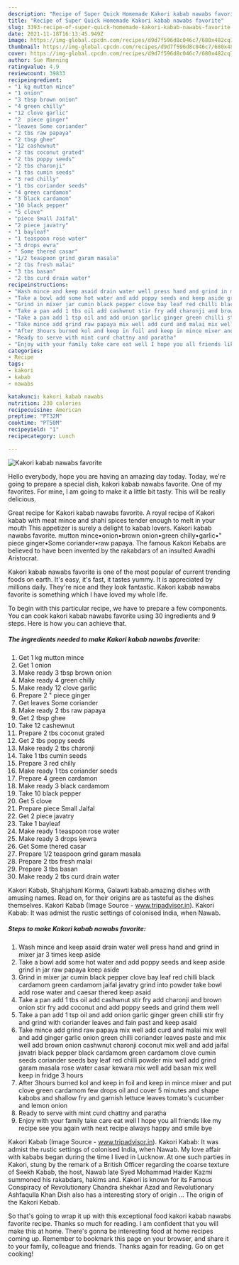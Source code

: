 ```yaml
---
description: "Recipe of Super Quick Homemade Kakori kabab nawabs favorite"
title: "Recipe of Super Quick Homemade Kakori kabab nawabs favorite"
slug: 3393-recipe-of-super-quick-homemade-kakori-kabab-nawabs-favorite
date: 2021-11-18T16:13:45.949Z
image: https://img-global.cpcdn.com/recipes/d9d7f596d8c046c7/680x482cq70/kakori-kabab-nawabs-favorite-recipe-main-photo.jpg
thumbnail: https://img-global.cpcdn.com/recipes/d9d7f596d8c046c7/680x482cq70/kakori-kabab-nawabs-favorite-recipe-main-photo.jpg
cover: https://img-global.cpcdn.com/recipes/d9d7f596d8c046c7/680x482cq70/kakori-kabab-nawabs-favorite-recipe-main-photo.jpg
author: Sue Manning
ratingvalue: 4.9
reviewcount: 39833
recipeingredient:
- "1 kg mutton mince"
- "1 onion"
- "3 tbsp brown onion"
- "4 green chilly"
- "12 clove garlic"
- "2  piece ginger"
- "leaves Some coriander"
- "2 tbs raw papaya"
- "2 tbsp ghee"
- "12 cashewnut"
- "2 tbs coconut grated"
- "2 tbs poppy seeds"
- "2 tbs charonji"
- "1 tbs cumin seeds"
- "3 red chilly"
- "1 tbs coriander seeds"
- "4 green cardamon"
- "3 black cardamom"
- "10 black pepper"
- "5 clove"
- "piece Small Jaifal"
- "2 piece javatry"
- "1 bayleaf"
- "1 teaspoon rose water"
- "3 drops ewra"
- " Some thered casar"
- "1/2 teaspoon grind garam masala"
- "2 tbs fresh malai"
- "3 tbs basan"
- "2 tbs curd drain water"
recipeinstructions:
- "Wash mince and keep asaid drain water well press hand and grind in mixer jar 3 times keep aside"
- "Take a bowl add some hot water and add poppy seeds and keep aside grind in jar raw papaya keep aside"
- "Grind in mixer jar cumin black pepper clove bay leaf red chilli black cardamom green cardamom jaifal javatry grind into powder take bowl add rose water and caesar thered keep asaid"
- "Take a pan add 1 tbs oil add cashwnut stir fry add charonji and brown onion stir fry add coconut and add poppy seeds and grind them well"
- "Take a pan add 1 tsp oil and add onion garlic ginger green chilli stir fry and grind with coriander leaves and fain past and keep asaid"
- "Take mince add grind raw papaya mix well add curd and malai mix well and add ginger garlic onion green chilli coriander leaves paste and mix well add brown onion cashwnut charonji coconut mix well and add jaifal javatri black pepper black cardamom green cardamom clove cumin seeds coriander seeds bay leaf red chilli powder mix well add grind garam masala rose water casar kewara mix well add basan mix well keep in fridge 3 hours"
- "After 3hours burned kol and keep in foil and keep in mince mixer and put clove green cardamom few drops oil and cover 5 minutes and shape kabobs and shallow fry and garnish lettuce leaves tomato&#39;s cucumber and lemon onion"
- "Ready to serve with mint curd chattny and paratha"
- "Enjoy with your family take care eat well I hope you all friends like my recipe see you again with next recipe always happy and smile bye"
categories:
- Recipe
tags:
- kakori
- kabab
- nawabs

katakunci: kakori kabab nawabs 
nutrition: 230 calories
recipecuisine: American
preptime: "PT32M"
cooktime: "PT50M"
recipeyield: "1"
recipecategory: Lunch

---
```



![Kakori kabab nawabs favorite](https://img-global.cpcdn.com/recipes/d9d7f596d8c046c7/680x482cq70/kakori-kabab-nawabs-favorite-recipe-main-photo.jpg)

Hello everybody, hope you are having an amazing day today. Today, we're going to prepare a special dish, kakori kabab nawabs favorite. One of my favorites. For mine, I am going to make it a little bit tasty. This will be really delicious.

Great recipe for Kakori kabab nawabs favorite. A royal recipe of Kakori kabab with meat mince and shahi spices tender enough to melt in your mouth This appetizer is surely a delight to kabab lovers. Kakori kabab nawabs favorite. mutton mince•onion•brown onion•green chilly•garlic•&#34; piece ginger•Some coriander•raw papaya. The famous Kakori Kebabs are believed to have been invented by the rakabdars of an insulted Awadhi Aristocrat.

Kakori kabab nawabs favorite is one of the most popular of current trending foods on earth. It's easy, it's fast, it tastes yummy. It is appreciated by millions daily. They're nice and they look fantastic. Kakori kabab nawabs favorite is something which I have loved my whole life.


To begin with this particular recipe, we have to prepare a few components. You can cook kakori kabab nawabs favorite using 30 ingredients and 9 steps. Here is how you can achieve that.

<!--inarticleads1-->

##### The ingredients needed to make Kakori kabab nawabs favorite:

1. Get 1 kg mutton mince
1. Get 1 onion
1. Make ready 3 tbsp brown onion
1. Make ready 4 green chilly
1. Make ready 12 clove garlic
1. Prepare 2 &#34; piece ginger
1. Get leaves Some coriander
1. Make ready 2 tbs raw papaya
1. Get 2 tbsp ghee
1. Take 12 cashewnut
1. Prepare 2 tbs coconut grated
1. Get 2 tbs poppy seeds
1. Make ready 2 tbs charonji
1. Take 1 tbs cumin seeds
1. Prepare 3 red chilly
1. Make ready 1 tbs coriander seeds
1. Prepare 4 green cardamon
1. Make ready 3 black cardamom
1. Take 10 black pepper
1. Get 5 clove
1. Prepare piece Small Jaifal
1. Get 2 piece javatry
1. Take 1 bayleaf
1. Make ready 1 teaspoon rose water
1. Make ready 3 drops ķewra
1. Get  Some thered casar
1. Prepare 1/2 teaspoon grind garam masala
1. Prepare 2 tbs fresh malai
1. Prepare 3 tbs basan
1. Make ready 2 tbs curd drain water


Kakori Kabab, Shahjahani Korma, Galawti kabab.amazing dishes with amusing names. Read on, for their origins are as tasteful as the dishes themselves. Kakori Kabab (Image Source - www.tripadvisor.in). Kakori Kabab: It was admist the rustic settings of colonised India, when Nawab. 

<!--inarticleads2-->

##### Steps to make Kakori kabab nawabs favorite:

1. Wash mince and keep asaid drain water well press hand and grind in mixer jar 3 times keep aside
1. Take a bowl add some hot water and add poppy seeds and keep aside grind in jar raw papaya keep aside
1. Grind in mixer jar cumin black pepper clove bay leaf red chilli black cardamom green cardamom jaifal javatry grind into powder take bowl add rose water and caesar thered keep asaid
1. Take a pan add 1 tbs oil add cashwnut stir fry add charonji and brown onion stir fry add coconut and add poppy seeds and grind them well
1. Take a pan add 1 tsp oil and add onion garlic ginger green chilli stir fry and grind with coriander leaves and fain past and keep asaid
1. Take mince add grind raw papaya mix well add curd and malai mix well and add ginger garlic onion green chilli coriander leaves paste and mix well add brown onion cashwnut charonji coconut mix well and add jaifal javatri black pepper black cardamom green cardamom clove cumin seeds coriander seeds bay leaf red chilli powder mix well add grind garam masala rose water casar kewara mix well add basan mix well keep in fridge 3 hours
1. After 3hours burned kol and keep in foil and keep in mince mixer and put clove green cardamom few drops oil and cover 5 minutes and shape kabobs and shallow fry and garnish lettuce leaves tomato&#39;s cucumber and lemon onion
1. Ready to serve with mint curd chattny and paratha
1. Enjoy with your family take care eat well I hope you all friends like my recipe see you again with next recipe always happy and smile bye


Kakori Kabab (Image Source - www.tripadvisor.in). Kakori Kabab: It was admist the rustic settings of colonised India, when Nawab. My love affair with kababs began during the time I lived in Lucknow. At one such parties in Kakori, stung by the remark of a British Officer regarding the coarse texture of Seekh Kabab, the host, Nawab late Syed Mohammad Haider Kazmi summoned his rakabdars, hakims and. Kakori is known for its Famous Conspiracy of Revolutionary Chandra shekhar Azad and Revolutionary Ashfaqulla Khan Dish also has a interesting story of origin … The origin of the Kakori Kebab. 

So that's going to wrap it up with this exceptional food kakori kabab nawabs favorite recipe. Thanks so much for reading. I am confident that you will make this at home. There's gonna be interesting food at home recipes coming up. Remember to bookmark this page on your browser, and share it to your family, colleague and friends. Thanks again for reading. Go on get cooking!
